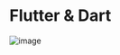# Flutter & Dart
![image](https://github.com/mzums/flutter_n_dart/assets/120105518/ceccd9c0-4492-4c2e-9573-d52cf5c55c83)

